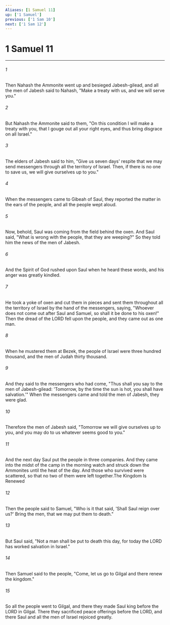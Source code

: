 ```yaml
---
Aliases: [1 Samuel 11]
up: ['1 Samuel']
previous: ['1 Sam 10']
next: ['1 Sam 12']
---
```

# 1 Samuel 11
***



###### 1 
Then Nahash the Ammonite went up and besieged Jabesh-gilead, and all the men of Jabesh said to Nahash, "Make a treaty with us, and we will serve you." 

###### 2 
But Nahash the Ammonite said to them, "On this condition I will make a treaty with you, that I gouge out all your right eyes, and thus bring disgrace on all Israel." 

###### 3 
The elders of Jabesh said to him, "Give us seven days' respite that we may send messengers through all the territory of Israel. Then, if there is no one to save us, we will give ourselves up to you." 

###### 4 
When the messengers came to Gibeah of Saul, they reported the matter in the ears of the people, and all the people wept aloud. 

###### 5 
Now, behold, Saul was coming from the field behind the oxen. And Saul said, "What is wrong with the people, that they are weeping?" So they told him the news of the men of Jabesh. 

###### 6 
And the Spirit of God rushed upon Saul when he heard these words, and his anger was greatly kindled. 

###### 7 
He took a yoke of oxen and cut them in pieces and sent them throughout all the territory of Israel by the hand of the messengers, saying, "Whoever does not come out after Saul and Samuel, so shall it be done to his oxen!" Then the dread of the LORD fell upon the people, and they came out as one man. 

###### 8 
When he mustered them at Bezek, the people of Israel were three hundred thousand, and the men of Judah thirty thousand. 

###### 9 
And they said to the messengers who had come, "Thus shall you say to the men of Jabesh-gilead: 'Tomorrow, by the time the sun is hot, you shall have salvation.'" When the messengers came and told the men of Jabesh, they were glad. 

###### 10 
Therefore the men of Jabesh said, "Tomorrow we will give ourselves up to you, and you may do to us whatever seems good to you." 

###### 11 
And the next day Saul put the people in three companies. And they came into the midst of the camp in the morning watch and struck down the Ammonites until the heat of the day. And those who survived were scattered, so that no two of them were left together.The Kingdom Is Renewed 

###### 12 
Then the people said to Samuel, "Who is it that said, 'Shall Saul reign over us?' Bring the men, that we may put them to death." 

###### 13 
But Saul said, "Not a man shall be put to death this day, for today the LORD has worked salvation in Israel." 

###### 14 
Then Samuel said to the people, "Come, let us go to Gilgal and there renew the kingdom." 

###### 15 
So all the people went to Gilgal, and there they made Saul king before the LORD in Gilgal. There they sacrificed peace offerings before the LORD, and there Saul and all the men of Israel rejoiced greatly.
